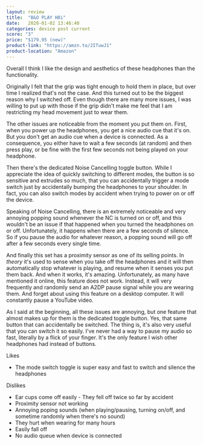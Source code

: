 ```yaml
---
layout: review
title:  "B&O PLAY H8i"
date:   2020-01-02 13:46:40
categories: device post current
score: "3"
price: "$179.95 (new)"
product-link: "https://amzn.to/2ITuwJ1"
product-location: "Amazon"
---
```

Overall I think I like the design and aesthetics of these headphones than the functionality. 

Originally I felt that the grip was tight enough to hold them in place, but over time I realized that's not the case. And this turned out to be the biggest reason why I switched off. Even though there are many more issues, I was willing to put up with those if the grip didn't make me feel that I am restricting my head movement just to wear them.

The other issues are noticeable from the moment you put them on. First, when you power up the headphones, you get a nice audio cue that it's on. But you don't get an audio cue when a device is connected. As a consequence, you either have to wait a few seconds (at random) and then press play, or be fine with the first few seconds not being played on your headphone.

Then there's the dedicated Noise Cancelling toggle button. While I appreciate the idea of quickly switching to different modes, the button is so sensitive and extrudes so much, that you can accidentally trigger a mode switch just by accidentally bumping the headphones to your shoulder. In fact, you can also switch modes by accident when trying to power on or off the device. 

Speaking of Noise Cancelling, there is an extremely noticeable and very annoying popping sound whenever the NC is turned on or off, and this wouldn't be an issue if that happened when you turned the headphones on or off. Unfortunately, it happens when there are a few seconds of silence. So if you pause the audio for whatever reason, a popping sound will go off after a few seconds every single time.

And finally this set has a proximity sensor as one of its selling points. In *theory* it's used to sense when you take off the headphones and it will then automatically stop whatever is playing, and resume when it senses you put them back. And when it works, it's amazing. Unfortunately, as many have mentioned it online, this feature does not work. Instead, it will very frequently and randomly send an A2DP pause signal while you are wearing them. And forget about using this feature on a desktop computer. It will constantly pause a YouTube video.

As I said at the beginning, all these issues are annoying, but one feature that almost makes up for them is the dedicated toggle button. Yes, that same button that can accidentally be switched. The thing is, it's also very useful that you can switch it so easily. I've never had a way to pause my audio so fast, literally by a flick of your finger. It's the only feature I wish other headphones had instead of buttons.

Likes
- The mode switch toggle is super easy and fast to switch and silence the headphones

Dislikes
- Ear cups come off easily - They fell off twice so far by accident
- Proximity sensor not working
- Annoying poping sounds (when playing/pausing, turning on/off, and sometime randomly when there's no sound)
- They hurt when wearing for many hours
- Easily fall off
- No audio queue when device is connected